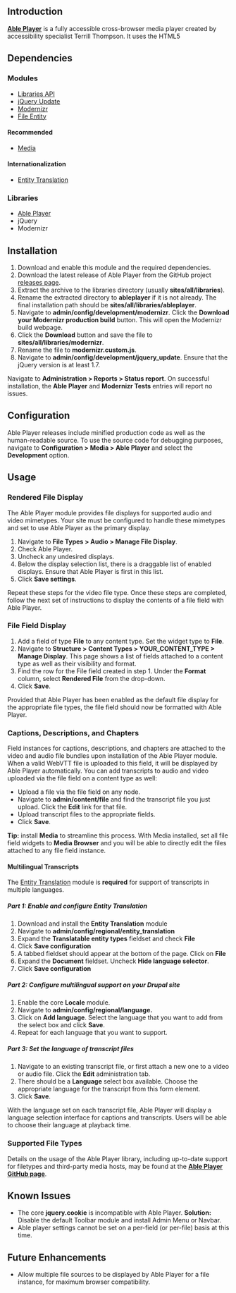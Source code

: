 ## Introduction

**[Able Player](https://github.com/ableplayer/ableplayer)** is a fully
accessible cross-browser media player created by accessibility specialist
Terrill Thompson. It uses the HTML5 <audio> or <video> element for browsers that
support them. The Able Player module integrates the jQuery Able Player plugin as
a file formatter with support for captions, transcripts, and audio description.

## Dependencies

### Modules

*   [Libraries API](https://www.drupal.org/project/libraries)
*   [jQuery Update](https://www.drupal.org/project/jquery_update)
*   [Modernizr](https://www.drupal.org/project/modernizr)
*   [File Entity](https://www.drupal.org/project/file_entity)

#### Recommended

*   [Media](https://www.drupal.org/project/media)

#### Internationalization

*   [Entity Translation](https://www.drupal.org/project/entity_translation)

### Libraries

*   [Able Player](https://github.com/ableplayer/ableplayer)
*   jQuery
*   Modernizr

## Installation

1.  Download and enable this module and the required dependencies.
2.  Download the latest release of Able Player from the GitHub project [releases
    page](https://github.com/ableplayer/ableplayer/releases).
3.  Extract the archive to the libraries directory (usually
    **sites/all/libraries**).
4.  Rename the extracted directory to **ableplayer** if it is not already. The
    final installation path should be **sites/all/libraries/ableplayer**.
5.  Navigate to **admin/config/development/modernizr**. Click the **Download
    your Modernizr production build** button. This will open the Modernizr build
    webpage.
6.  Click the **Download** button and save the file to
    **sites/all/libraries/modernizr**.
7.  Rename the file to **modernizr.custom.js**.
8.  Navigate to **admin/config/development/jquery_update**. Ensure that the
    jQuery version is at least 1.7.

Navigate to **Administration > Reports > Status report**. On successful
installation, the **Able Player** and **Modernizr Tests** entries will report no
issues.

## Configuration

Able Player releases include minified production code as well as the
human-readable source. To use the source code for debugging purposes, navigate
to **Configuration > Media > Able Player** and select the **Development**
option.

## Usage

### Rendered File Display

The Able Player module provides file displays for supported audio and video
mimetypes. Your site must be configured to handle these mimetypes and set to use
Able Player as the primary display.

1.  Navigate to **File Types > Audio > Manage File Display**.
2.  Check Able Player.
3.  Uncheck any undesired displays.
4.  Below the display selection list, there is a draggable list of enabled
    displays. Ensure that Able Player is first in this list.
5.  Click **Save settings**.

Repeat these steps for the video file type. Once these steps are completed,
follow the next set of instructions to display the contents of a file field with
Able Player.

### File Field Display

1.  Add a field of type **File** to any content type. Set the widget type to
    **File**.
2.  Navigate to **Structure > Content Types > YOUR_CONTENT_TYPE > Manage
    Display**. This page shows a list of fields attached to a content type as
    well as their visibility and format.
3.  Find the row for the File field created in step 1\. Under the **Format**
    column, select **Rendered File** from the drop-down.
4.  Click **Save**.

Provided that Able Player has been enabled as the default file display for the
appropriate file types, the file field should now be formatted with Able Player.

### Captions, Descriptions, and Chapters

Field instances for captions, descriptions, and chapters are attached to the
video and audio file bundles upon installation of the Able Player module. When
a valid WebVTT file is uploaded to this field, it will be displayed by Able
Player automatically. You can add transcripts to audio and video uploaded via
the file field on a content type as well:

*   Upload a file via the file field on any node.
*   Navigate to **admin/content/file** and find the transcript file you just
    upload. Click the **Edit** link for that file.
*   Upload transcript files to the appropriate fields.
*   Click **Save**.

**Tip:** install **Media** to streamline this process. With Media installed,
set all file field widgets to **Media Browser** and you will be able to
directly edit the files attached to any file field instance.

#### Multilingual Transcripts

The [Entity Translation](https://drupal.org/project/entity_translation) module
is **required** for support of transcripts in multiple languages.

##### Part 1: Enable and configure Entity Translation

1.  Download and install the **Entity Translation** module
2.  Navigate to **admin/config/regional/entity_translation**
3.  Expand the **Translatable entity types** fieldset and check **File**
4.  Click **Save configuration**
5.  A tabbed fieldset should appear at the bottom of the page. Click on **File**
6.  Expand the **Document** fieldset. Uncheck **Hide language selector**.
7.  Click **Save configuration**

##### Part 2: Configure multilingual support on your Drupal site

1.  Enable the core **Locale** module.
2.  Navigate to **admin/config/regional/language.**
3.  Click on **Add language**. Select the language that you want to add from the
    select box and click **Save**.
4.  Repeat for each language that you want to support.

##### Part 3: Set the language of transcript files

1.  Navigate to an existing transcript file, or first attach a new one to a
    video or audio file. Click the **Edit** administration tab.
2.  There should be a **Language** select box available. Choose the appropriate
    language for the transcript from this form element.
3.  Click **Save**.

With the language set on each transcript file, Able Player will display a
language selection interface for captions and transcripts. Users will be able to
choose their language at playback time.

### Supported File Types

Details on the usage of the Able Player library, including up-to-date support
for filetypes and third-party media hosts, may be found at the [**Able Player
  GitHub page**](https://github.com/ableplayer/ableplayer).

## Known Issues

*   The core **jquery.cookie** is incompatible with Able Player. **Solution:**
    Disable the default Toolbar module and install Admin Menu or Navbar.
*   Able player settings cannot be set on a per-field (or per-file) basis at
    this time.

## Future Enhancements

*   Allow multiple file sources to be displayed by Able Player for a file
    instance, for maximum browser compatibility.
